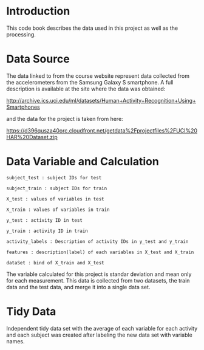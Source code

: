 # Introduction
This code book describes the data used in this project as well as the processing.

# Data Source
The data linked to from the course website represent data collected from the accelerometers from the Samsung Galaxy S smartphone. A full description is available at the site where the data was obtained:

http://archive.ics.uci.edu/ml/datasets/Human+Activity+Recognition+Using+Smartphones

and the data for the project is taken from here:

https://d396qusza40orc.cloudfront.net/getdata%2Fprojectfiles%2FUCI%20HAR%20Dataset.zip 

# Data Variable and Calculation


    subject_test : subject IDs for test

    subject_train : subject IDs for train

    X_test : values of variables in test

    X_train : values of variables in train

    y_test : activity ID in test

    y_train : activity ID in train

    activity_labels : Description of activity IDs in y_test and y_train

    features : description(label) of each variables in X_test and X_train

    dataSet : bind of X_train and X_test

The variable calculated for this project is standar deviation and mean only for each measurement. This data is collected from two datasets, the train data and the test data, and merge it into a single data set.

# Tidy Data
Independent tidy data set with the average of each variable for each activity and each subject was created after labeling the new data set with variable names.
